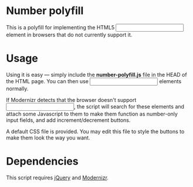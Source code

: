 Number polyfill
================

This is a polyfill for implementing the HTML5 <tt><input type="number"></tt> element in browsers that do not currently support it.

Usage
===============

Using it is easy — simply include the **number-polyfill.js** file in the HEAD of the HTML page. You can then use <tt><input type="number"></tt> elements normally.

If Modernizr detects that the browser doesn't support <tt><input type="number"></tt>, the script will search for these elements and attach some Javascript to them to make them function as number-only input fields, and add increment/decrement buttons.

A default CSS file is provided. You may edit this file to style the buttons to make them look the way you want.

Dependencies
==============

This script requires [jQuery](http://jquery.com/) and [Modernizr](http://www.modernizr.com/).